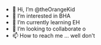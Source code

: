 - 👋 Hi, I’m @theOrangeKid
- 👀 I’m interested in BHA
- 🌱 I’m currently learning EH
- 💞️ I’m looking to collaborate o
- 📫 How to reach me ... well don't

<!---
theOrangeKid/theOrangeKid is a ✨ special ✨ repository because its `README.md` (this file) appears on your GitHub profile.
You can click the Preview link to take a look at your changes.
--->
